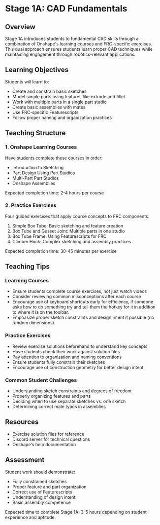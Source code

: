 # Stage 1A: CAD Fundamentals 

## Overview
Stage 1A introduces students to fundamental CAD skills through a combination of Onshape's learning courses and FRC-specific exercises. This dual approach ensures students learn proper CAD techniques while maintaining engagement through robotics-relevant applications.

## Learning Objectives
Students will learn to:

- Create and constrain basic sketches
- Model simple parts using features like extrude and fillet
- Work with multiple parts in a single part studio
- Create basic assemblies with mates
- Use FRC-specific Featurescripts
- Follow proper naming and organization practices

## Teaching Structure

### 1. Onshape Learning Courses
Have students complete these courses in order:

- Introduction to Sketching
- Part Design Using Part Studios
- Multi-Part Part Studios
- Onshape Assemblies

Expected completion time: 2-4 hours per course

### 2. Practice Exercises
Four guided exercises that apply course concepts to FRC components:

1. Simple Box Tube: Basic sketching and feature creation
2. Box Tube and Gusset Joint: Multiple parts in one studio
3. Box Tube Frame: Using Featurescripts for FRC 
4. Climber Hook: Complex sketching and assembly practices

Expected completion time: 30-45 minutes per exercise

## Teaching Tips

### Learning Courses
- Ensure students complete course exercises, not just watch videos
- Consider reviewing common misconceptions after each course
- Encourage use of keyboard shortcuts early for efficiency, if someone asks how to do something try and tell them the hotkey for it in addition to where it is on the toolbar.
- Emphasize proper sketch constraints and design intent if possible (no random dimensions)

### Practice Exercises  
- Review exercise solutions beforehand to understand key concepts
- Have students check their work against solution files
- Pay attention to organization and naming conventions
- Ensure students fully constrain their sketches
- Encourage use of construction geometry for better design intent

### Common Student Challenges
- Understanding sketch constraints and degrees of freedom
- Properly organizing features and parts
- Deciding when to use separate sketches vs. one sketch
- Determining correct mate types in assemblies

## Resources
- Exercise solution files for reference
- Discord server for technical questions
- Onshape's help documentation

## Assessment
Student work should demonstrate:

- Fully constrained sketches
- Proper feature and part organization
- Correct use of Featurescripts
- Understanding of design intent
- Basic assembly competence

Expected time to complete Stage 1A: 3-5 hours depending on student experience and aptitude.